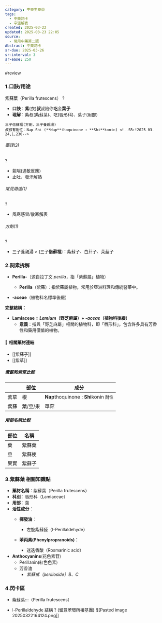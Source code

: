 ```yaml
---
category: 中藥生藥學
tags:
  - 中藥詞卡
  - 辛溫解表
created: 2025-03-22
updated: 2025-03-23 22:05
source:
  - 常用中藥第二版
Abstract: 中藥詞卡
sr-due: 2025-03-26
sr-interval: 3
sr-ease: 250
---
```

#review
### 1.口訣/用途
紫蘇葉（Perilla frutescens）
?
- **口訣**：**紫**(衣)**叔**叔陪你**吃**金**葉子**
- **理解**：紫叔(紫蘇葉)、吃(唇形科)、葉子(用部)
> 
	三子借蘇福(方劑，三子養親湯)
	叔叔有耐性：Nap-Shi (**Nap**thoquinone : **Shi**konin) <!--SR:!2025-03-24,1,230-->

###### 藥理(3)
?
- 氣喘(過敏反應)
- 止吐、發汗解熱 <!--SR:!2025-03-24,1,230-->

###### 常見用途(1)
?
- 風寒感冒/散寒解表 <!--SR:!2025-03-26,3,250-->

###### 方劑(1)
?
- 三子養親湯 > (三子**借蘇福**)：紫蘇子、白芥子、萊菔子 <!--SR:!2025-03-24,1,230-->

### 2.詞素拆解
- **Perilla-**（源自拉丁文 *perilla*，指「紫蘇屬」植物）
  - **Perilla**（紫蘇）：指紫蘇屬植物，常用於亞洲料理和傳統醫藥中。

- **-aceae**（植物科名標準後綴）

**完整結構：**

- **Lamiaceae = *Lamium*（野芝麻屬）+ *-aceae*（植物科後綴）**
  - **意義**：指與「野芝麻屬」相關的植物科，即「唇形科」，包含許多具有芳香性和藥用價值的植物。 



#### 📌 相關藥材連結

- [[紫蘇子]]
- [[紫草]]

##### 紫蘇和紫草比較

|     | 部位    | 成分                                    |
| --- | ----- | ------------------------------------- |
| 紫草  | 根     | **Nap**thoquinone : **Shi**konin `耐性` |
| 紫蘇  | 葉/莖/果 | 單萜                                    |

##### 用部名稱比較

| 部位  | 名稱  |
| --- | --- |
| 葉   | 紫蘇葉 |
| 莖   | 紫蘇梗 |
| 果實  | 紫蘇子 |



### 3.紫蘇葉 相關知識點
- **藥材名稱**：紫蘇葉（Perilla frutescens）
- **科別**：唇形科（Lamiaceae）
- **用部**：葉
- **活性成分**：
  - **揮發油**：
    - 左旋紫蘇醛（l-Perillaldehyde）

  - **苯丙素(Phenylpropranoids)**：
    - 迷迭香酸（Rosmarinic acid）
- **Anthocyanins**(花色素苷)
	- Perillanin(紅色色素)
  - 芳香油
	- *紫蘇甙（perilloside）B、C*


### 4.閃卡區

- 紫蘇葉:::（Perilla frutescens） <!--SR:!2025-03-24,1,230!2025-03-26,3,250-->

- l-Perillaldehyde 結構
?
(留意苯環所接基團)
![[Pasted image 20250322164124.png]] <!--SR:!2025-03-26,3,250-->
